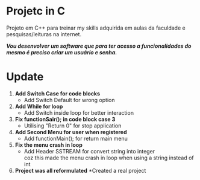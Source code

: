 # Projetc in C
 Projeto em C++ para treinar my skills adquirida em aulas da faculdade e pesquisas/leituras na internet.

***Vou desenvolver um software que para ter acesso a funcionalidades do mesmo é preciso criar um usuário e senha.***

# Update

1. **Add Switch Case for code blocks**
   * Add Switch Default for wrong option
2. **Add While for loop**
   * Add Switch inside loop for better interaction
3. **Fix functionSair(); in code block case 3**
   * Utilising "Return 0" for stop application
4. **Add Second Menu for user when registered**
   * Add functionMain(); for return main menu
5. **Fix the menu crash in loop**
   * Add Header SSTREAM for convert string into integer  
coz this made the menu crash in loop when using a string instead of int
&nbsp;
6. **Project was all reformulated**
   *Created a real project 


